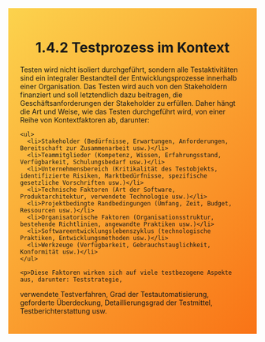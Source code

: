 <div class="rounded-lg border shadow-sm" style="background: linear-gradient(135deg,#FCD34D 0%,#F97316 100%); padding: 24px; border-color: #EA580C">
  <header style="margin-bottom:12px">
    <h1 class="text-2xl font-bold text-gray-900">1.4.2 Testprozess im Kontext</h1>
  </header>
  <article class="prose max-w-none">
    <p>Testen wird nicht isoliert durchgeführt, sondern alle Testaktivitäten sind ein integraler
Bestandteil der Entwicklungsprozesse innerhalb einer Organisation. Das Testen wird auch von
den Stakeholdern finanziert und soll letztendlich dazu beitragen, die Geschäftsanforderungen
der Stakeholder zu erfüllen. Daher hängt die Art und Weise, wie das Testen durchgeführt wird,
von einer Reihe von Kontextfaktoren ab, darunter:</p>

    <ul>
      <li>Stakeholder (Bedürfnisse, Erwartungen, Anforderungen, Bereitschaft zur Zusammenarbeit usw.)</li>
      <li>Teammitglieder (Kompetenz, Wissen, Erfahrungsstand, Verfügbarkeit, Schulungsbedarf usw.)</li>
      <li>Unternehmensbereich (Kritikalität des Testobjekts, identifizierte Risiken, Marktbedürfnisse, spezifische gesetzliche Vorschriften usw.)</li>
      <li>Technische Faktoren (Art der Software, Produktarchitektur, verwendete Technologie usw.)</li>
      <li>Projektbedingte Randbedingungen (Umfang, Zeit, Budget, Ressourcen usw.)</li>
      <li>Organisatorische Faktoren (Organisationsstruktur, bestehende Richtlinien, angewandte Praktiken usw.)</li>
      <li>Softwareentwicklungslebenszyklus (technologische Praktiken, Entwicklungsmethoden usw.)</li>
      <li>Werkzeuge (Verfügbarkeit, Gebrauchstauglichkeit, Konformität usw.)</li>
    </ul>

    <p>Diese Faktoren wirken sich auf viele testbezogene Aspekte aus, darunter: Teststrategie,
verwendete Testverfahren, Grad der Testautomatisierung, geforderte Überdeckung,
Detaillierungsgrad der Testmittel, Testberichterstattung usw.</p>
  </article>
</div>
